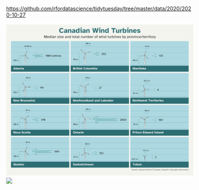 https://github.com/rfordatascience/tidytuesday/tree/master/data/2020/2020-10-27

![](plots/wind-turbine.png)
![](plots/wind-turbine-animation.gif)
